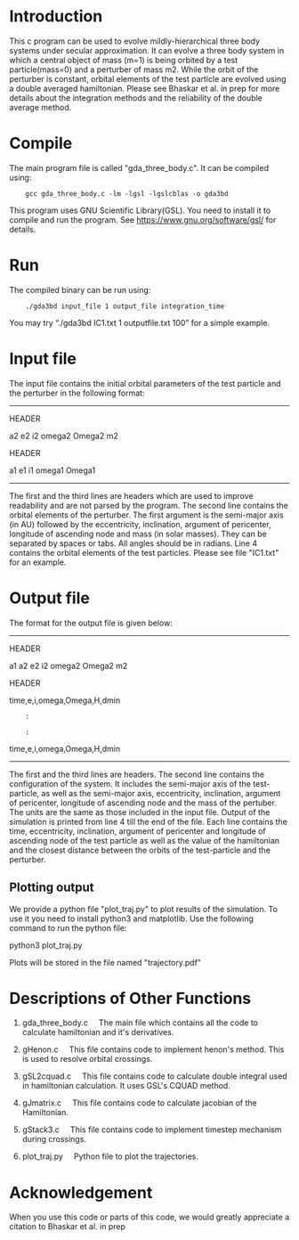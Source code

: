# Introduction

This c program can be used to evolve mildly-hierarchical three body systems under secular approximation. It can evolve a three body system in which a central object of mass (m=1) is being orbited by a test particle(mass=0) and a perturber of mass m2. While the orbit of the perturber is constant, orbital elements of the test particle are evolved using a double averaged hamiltonian. Please see Bhaskar et al. in prep for more details about the integration methods and the reliability of the double average method.

# Compile

The main program file is called  "gda_three_body.c". It can be compiled using:

		gcc gda_three_body.c -lm -lgsl -lgslcblas -o gda3bd
                
This program uses GNU Scientific Library(GSL). You need to install it to compile and run the program. See https://www.gnu.org/software/gsl/ for details. 

# Run

The compiled binary can be run using:

		./gda3bd input_file 1 output_file integration_time
                
You may try “./gda3bd IC1.txt 1 outputfile.txt 100” for a simple example.
		
# Input file		

The input file contains the initial orbital parameters of the test particle and the perturber in the following format:

---
HEADER
        
a2	e2	i2	omega2	Omega2	m2
        
HEADER
        
a1	e1	i1	omega1	Omega1

---
The first and the third lines are headers which are used to improve readability and are not parsed by the program. The second line contains the orbital elements of the perturber. The first argument is the semi-major axis (in AU) followed by the eccentricity, inclination, argument of pericenter, longitude of ascending node and mass (in solar masses). They can be separated by spaces or tabs. All angles should be in radians. Line 4 contains the orbital elements of the test particles. Please see file "IC1.txt" for an example. 


# Output file

The format for the output file is given below:

---
HEADER
        
a1	a2	e2	i2	omega2	Omega2	m2
        
HEADER
        
time,e,i,omega,Omega,H,dmin
        
		:
                
		:
                
time,e,i,omega,Omega,H,dmin
        
---
The first and the third lines are headers. The second line contains the configuration of the system. It includes the semi-major axis of the test-particle, as well as the semi-major axis, eccentricity, inclination, argument of pericenter, longitude of ascending node and the mass of the pertuber. The units are the same as those included in the input file. Output of the simulation is printed from line 4 till the end of the file. Each line contains the time, eccentricity, inclination, argument of pericenter and longitude of ascending node of the test particle as well as the value of the hamiltonian and the closest distance between the orbits of the test-particle and the perturber.  

## Plotting output
We provide a python file "plot_traj.py" to plot results of the simulation. To use it you need to install python3 and matplotlib. Use the following command to run the python file:

python3 plot_traj.py <output filename>
        
Plots will be stored in the file named "trajectory.pdf"



# Descriptions of Other Functions

1. gda_three_body.c
  &nbsp;&nbsp;&nbsp;&nbsp;The main file which contains all the code to calculate hamiltonian and it's derivatives.
  
2. gHenon.c
  &nbsp;&nbsp;&nbsp;&nbsp;This file contains code to implement henon's method. This is used to resolve orbital crossings.
  
3. gSL2cquad.c
  &nbsp;&nbsp;&nbsp;&nbsp;This file contains code to calculate double integral used in hamiltonian calculation. It uses GSL's CQUAD method.
  
4. gJmatrix.c
  &nbsp;&nbsp;&nbsp;&nbsp;This file contains code to calculate jacobian of the Hamiltonian.
  
5. gStack3.c
  &nbsp;&nbsp;&nbsp;&nbsp;This file contains code to implement timestep mechanism during crossings.
  
6. plot_traj.py
  &nbsp;&nbsp;&nbsp;&nbsp;Python file to plot the trajectories.

# Acknowledgement
When you use this code or parts of this code, we would greatly appreciate a citation to Bhaskar et al. in prep
